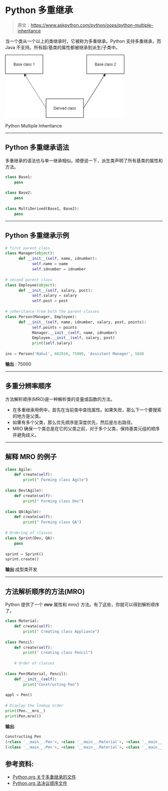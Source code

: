 # Python 多重继承

> 原文：<https://www.askpython.com/python/oops/python-multiple-inheritance>

当一个类从一个以上的类继承时，它被称为多重继承。Python 支持多重继承，而 Java 不支持。所有超/基类的属性都被继承到派生/子类中。

![Python Multiple Inheritance](img/462b63bd291c0e03ac5624e3e6982082.png)

Python Multiple Inheritance

* * *

## Python 多重继承语法

多重继承的语法也与单一继承相似。顺便说一下，派生类声明了所有基类的属性和方法。

```py
class Base1:
    pass

class Base2:
    pass

class MultiDerived(Base1, Base2):
    pass

```

* * *

## Python 多重继承示例

```py
# first parent class 
class Manager(object):                   
      def __init__(self, name, idnumber): 
            self.name = name 
            self.idnumber = idnumber 

# second parent class       
class Employee(object):                 
      def __init__(self, salary, post): 
            self.salary = salary 
            self.post = post 

# inheritance from both the parent classes       
class Person(Manager, Employee):         
      def __init__(self, name, idnumber, salary, post, points): 
            self.points = points 
            Manager.__init__(self, name, idnumber) 
            Employee.__init__(self, salary, post)    
            print(self.salary) 

ins = Person('Rahul', 882016, 75000, 'Assistant Manager', 560)

```

**输出** : 75000

* * *

## 多重分辨率顺序

方法解析顺序(MRO)是一种解析类的变量或函数的方法。

*   在多重继承用例中，首先在当前类中查找属性。如果失败，那么下一个要搜索的地方是父类。
*   如果有多个父类，那么优先顺序是深度优先，然后是左右路径。
*   MRO 确保一个类总是在它的父类之前，对于多个父类，保持基类元组的顺序并避免歧义。

* * *

## 解释 MRO 的例子

```py
class Agile:
    def create(self):
        print(" Forming class Agile")

class Dev(Agile):
    def create(self):
        print(" Forming class Dev")

class QA(Agile):
    def create(self):
        print(" Forming class QA")

# Ordering of classes
class Sprint(Dev, QA):
    pass

sprint = Sprint()
sprint.create()

```

**输出**:成型类开发

* * *

## 方法解析顺序的方法(MRO)

Python 提供了一个 *__mro__* 属性和 *mro()* 方法。有了这些，你就可以得到解析顺序了。

```py
class Material:
    def create(self):
        print(" Creating class Appliance")

class Pencil:
    def create(self):
        print(" Creating class Pencil")

    # Order of classes

class Pen(Material, Pencil):
    def __init__(self):
        print("Constructing Pen")

appl = Pen()

# Display the lookup order
print(Pen.__mro__)
print(Pen.mro())

```

**输出**:

```py
Constructing Pen
(<class '__main__.Pen'>, <class '__main__.Material'>, <class '__main__.Pencil'>, <class 'object'>)
[<class '__main__.Pen'>, <class '__main__.Material'>, <class '__main__.Pencil'>, <class 'object'>]

```

## 参考资料:

*   [Python.org 关于多重继承的文件](https://docs.python.org/3/tutorial/classes.html#multiple-inheritance)
*   [Python.org 法决议顺序文件](https://www.python.org/download/releases/2.3/mro/)